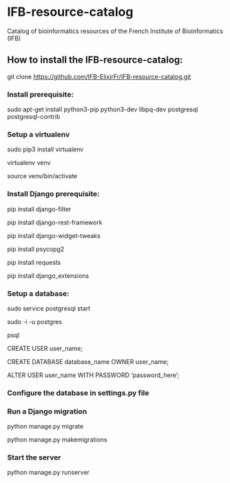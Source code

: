 # IFB-resource-catalog
Catalog of bioinformatics resources of the French Institute of Bioinformatics (IFB)

## How to install the IFB-resource-catalog:
  git clone https://github.com/IFB-ElixirFr/IFB-resource-catalog.git
### Install prerequisite:
  sudo apt-get install python3-pip python3-dev libpq-dev postgresql postgresql-contrib
### Setup a virtualenv 
  sudo pip3 install virtualenv 
  
  virtualenv venv
  
  source venv/bin/activate
### Install Django prerequisite:
  pip install django-filter
  
  pip install django-rest-framework
  
  pip install django-widget-tweaks
  
  pip install psycopg2
  
  pip install requests
  
  pip install django_extensions
  
### Setup a database:
  sudo service postgresql start
  
  sudo -i -u postgres
  
  psql
  
  CREATE USER user_name;
  
  CREATE DATABASE database_name OWNER user_name;
  
  ALTER USER user_name WITH PASSWORD ‘password_here’;
  
### Configure the database in settings.py file
### Run a Django migration
  python manage.py migrate
  
  python manage.py makemigrations
### Start the server
  python manage.py runserver
